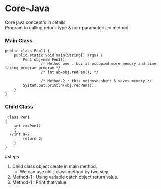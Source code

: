 # Core-Java
Core java concept's in details <br/>
Program to calling return-type & non-parameterized method
### Main Class
```
public class Pen11 {
	public static void main(String[] args) {
		Pen1 obj=new Pen1();  
                /* Method one : bcz it occupied more memory and time taking program program */
                /* int ab=obj.redPen(); */
		
                /* Method-2 : this methosd short & saves memory */
		System.out.println(obj.redPen());
	}
}
```
### Child Class
```
 class Pen1
{
	int redPen()
	{
  //int a=2
		return 2;
	}
}

```
#steps
1. Child class object create in main method.
   - We can use child class method by two step.
2. Method-1 : Using variable catch object return value.
3. Method-1 : Print that value.
